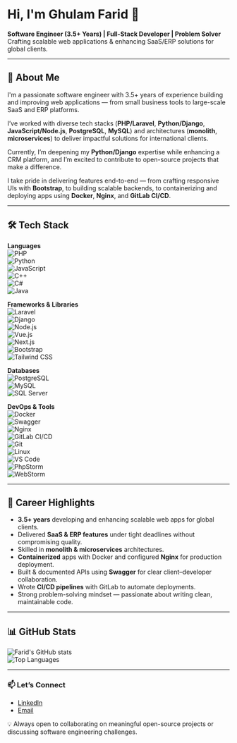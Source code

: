 # Hi, I'm Ghulam Farid 👋  
**Software Engineer (3.5+ Years) | Full-Stack Developer | Problem Solver**  
Crafting scalable web applications & enhancing SaaS/ERP solutions for global clients.

---

## 🚀 About Me  
I'm a passionate software engineer with 3.5+ years of experience building and improving web applications — from small business tools to large-scale SaaS and ERP platforms.  

I’ve worked with diverse tech stacks (**PHP/Laravel**, **Python/Django**, **JavaScript/Node.js**, **PostgreSQL**, **MySQL**) and architectures (**monolith**, **microservices**) to deliver impactful solutions for international clients.  

Currently, I’m deepening my **Python/Django** expertise while enhancing a CRM platform, and I’m excited to contribute to open-source projects that make a difference.  

I take pride in delivering features end-to-end — from crafting responsive UIs with **Bootstrap**, to building scalable backends, to containerizing and deploying apps using **Docker**, **Nginx**, and **GitLab CI/CD**.

---

## 🛠️ Tech Stack

**Languages**  
![PHP](https://img.shields.io/badge/PHP-777BB4?logo=php&logoColor=white)  
![Python](https://img.shields.io/badge/Python-3776AB?logo=python&logoColor=white)  
![JavaScript](https://img.shields.io/badge/JavaScript-F7DF1E?logo=javascript&logoColor=black)  
![C++](https://img.shields.io/badge/C++-00599C?logo=cplusplus&logoColor=white)  
![C#](https://img.shields.io/badge/C%23-239120?logo=c-sharp&logoColor=white)  
![Java](https://img.shields.io/badge/Java-007396?logo=java&logoColor=white)  

**Frameworks & Libraries**  
![Laravel](https://img.shields.io/badge/Laravel-FF2D20?logo=laravel&logoColor=white)  
![Django](https://img.shields.io/badge/Django-092E20?logo=django&logoColor=white)  
![Node.js](https://img.shields.io/badge/Node.js-339933?logo=node.js&logoColor=white)  
![Vue.js](https://img.shields.io/badge/Vue.js-4FC08D?logo=vue.js&logoColor=white)  
![Next.js](https://img.shields.io/badge/Next.js-000000?logo=nextdotjs&logoColor=white)  
![Bootstrap](https://img.shields.io/badge/Bootstrap-7952B3?logo=bootstrap&logoColor=white)  
![Tailwind CSS](https://img.shields.io/badge/Tailwind_CSS-38B2AC?logo=tailwind-css&logoColor=white)  

**Databases**  
![PostgreSQL](https://img.shields.io/badge/PostgreSQL-4169E1?logo=postgresql&logoColor=white)  
![MySQL](https://img.shields.io/badge/MySQL-4479A1?logo=mysql&logoColor=white)  
![SQL Server](https://img.shields.io/badge/SQL%20Server-CC2927?logo=microsoftsqlserver&logoColor=white)  

**DevOps & Tools**  
![Docker](https://img.shields.io/badge/Docker-2496ED?logo=docker&logoColor=white)  
![Swagger](https://img.shields.io/badge/Swagger-85EA2D?logo=swagger&logoColor=black)  
![Nginx](https://img.shields.io/badge/Nginx-009639?logo=nginx&logoColor=white)  
![GitLab CI/CD](https://img.shields.io/badge/GitLab_CI%2FCD-FC6D26?logo=gitlab&logoColor=white)  
![Git](https://img.shields.io/badge/Git-F05032?logo=git&logoColor=white)  
![Linux](https://img.shields.io/badge/Linux-FCC624?logo=linux&logoColor=black)  
![VS Code](https://img.shields.io/badge/VS%20Code-007ACC?logo=visualstudiocode&logoColor=white)  
![PhpStorm](https://img.shields.io/badge/PhpStorm-000000?logo=phpstorm&logoColor=white)  
![WebStorm](https://img.shields.io/badge/WebStorm-000000?logo=webstorm&logoColor=white)  

---

## 📌 Career Highlights  
- **3.5+ years** developing and enhancing scalable web apps for global clients.  
- Delivered **SaaS & ERP features** under tight deadlines without compromising quality.  
- Skilled in **monolith & microservices** architectures.  
- **Containerized** apps with Docker and configured **Nginx** for production deployment.  
- Built & documented APIs using **Swagger** for clear client–developer collaboration.  
- Wrote **CI/CD pipelines** with GitLab to automate deployments.  
- Strong problem-solving mindset — passionate about writing clean, maintainable code.  

---

## 📊 GitHub Stats  
![Farid's GitHub stats](https://github-readme-stats.vercel.app/api?username=ghulam-farid&show_icons=true&theme=radical)  
![Top Languages](https://github-readme-stats.vercel.app/api/top-langs/?username=ghulam-farid&layout=compact&theme=radical)  

---

### 📫 Let’s Connect
- [LinkedIn](https://www.linkedin.com/in/ghulam-farid)  
- [Email](mailto:ghulamfarid.se@gmail.com)  

💡 Always open to collaborating on meaningful open-source projects or discussing software engineering challenges.


<!-- # Hi there, I'm Ghulam Farid 👋

## Software Engineer | Problem Solver

Welcome to my GitHub profile! I'm a passionate software engineer with over 2 years of hands-on experience in crafting digital solutions that bridge the gap between technology and real-world business challenges. My journey through the tech landscape has led me to work with a diverse set of tools, languages, and frameworks.

### 💻🛠️ Tech Stack and Tools

Here are the technologies I work with:

<table width="100%">
<tr>
    <td align='center' width="190">
        <img src="https://raw.githubusercontent.com/devicons/devicon/master/icons/cplusplus/cplusplus-original.svg" alt="C++" width="80" height="80" />
        <br>C++
    </td>
    <td align='center' width="190">
        <img src="https://raw.githubusercontent.com/devicons/devicon/master/icons/java/java-original.svg" alt="Java" width="80" height="80" />
        <br>Java
    </td>
    <td align='center' width="190">
        <img src="https://raw.githubusercontent.com/devicons/devicon/master/icons/csharp/csharp-original.svg" alt="C#" width="80" height="80" />
        <br>C#
    </td>
    <td align='center' width="190">
        <img src="https://raw.githubusercontent.com/devicons/devicon/master/icons/php/php-original.svg" alt="PHP" width="80" height="80" />
        <br>PHP
    </td>
</tr>
<tr>
    <td align='center' width="190">
        <img src="https://raw.githubusercontent.com/devicons/devicon/master/icons/html5/html5-original.svg" alt="HTML5" width="80" height="80" />
        <br>HTML5
    </td>
    <td align='center' width="190">
        <img src="https://raw.githubusercontent.com/devicons/devicon/master/icons/css3/css3-original.svg" alt="CSS3" width="80" height="80" />
        <br>CSS3
    </td>
    <td align='center' width="190">
        <img src="https://raw.githubusercontent.com/devicons/devicon/master/icons/javascript/javascript-original.svg" alt="JavaScript" width="80" height="80" />
        <br>JavaScript
    </td>
    <td align='center' width="190">
        <img src="https://raw.githubusercontent.com/devicons/devicon/master/icons/jquery/jquery-original.svg" alt="jQuery" width="80" height="80" />
        <br>jQuery
    </td>
</tr>
<tr>
    <td align='center' width="190">
        <img src="https://raw.githubusercontent.com/devicons/devicon/master/icons/bootstrap/bootstrap-plain.svg" alt="Bootstrap" width="80" height="80" />
        <br>Bootstrap
    </td>
    <td align='center' width="190">
        <img src="https://raw.githubusercontent.com/devicons/devicon/master/icons/tailwindcss/tailwindcss-original.svg" alt="Tailwind CSS" width="80" height="80" />
        <br>Tailwind CSS
    </td>
    <td align='center' width="190">
        <img src="https://raw.githubusercontent.com/devicons/devicon/master/icons/nextjs/nextjs-original.svg" alt="Next.js" width="80" height="80" />
        <br>Next.js
    </td>
    <td align='center' width="190">
        <img src="https://raw.githubusercontent.com/devicons/devicon/master/icons/vuejs/vuejs-original.svg" alt="Vue.js" width="80" height="80" />
        <br>Vue.js
    </td>
</tr>
<tr>
    <td align='center' width="190">
        <img src="https://raw.githubusercontent.com/devicons/devicon/master/icons/mysql/mysql-original.svg" alt="MySQL" width="80" height="80" />
        <br>MySQL
    </td>
    <td align='center' width="190">
        <img src="https://raw.githubusercontent.com/devicons/devicon/master/icons/microsoftsqlserver/microsoftsqlserver-plain.svg" alt="SQL Server" width="80" height="80" />
        <br>SQL Server
    </td>
    <td align='center' width="190">
        <img src="https://raw.githubusercontent.com/devicons/devicon/master/icons/laravel/laravel-original-wordmark.svg" alt="Laravel" width="80" height="80" />
        <br>Laravel
    </td>
    <td align='center' width="190">
        <img src="https://raw.githubusercontent.com/devicons/devicon/master/icons/git/git-original.svg" alt="Git" width="80" height="80" />
        <br>Git
    </td>
</tr>
<tr>
    <td align='center' width="190">
        <img src="https://raw.githubusercontent.com/devicons/devicon/master/icons/vscode/vscode-original.svg" alt="VS Code" width="80" height="80" />
        <br>VS Code
    </td>
    <td align='center' width="190">
        <img src="https://raw.githubusercontent.com/devicons/devicon/master/icons/apache/apache-original.svg" alt="Apache" width="80" height="80" />
        <br>Apache
    </td>
    <td align='center' width="190">
        <img src="https://www.svgrepo.com/show/354184/phpstorm.svg" alt="PhpStorm" width="80" height="80" />
        <br>PhpStorm
    </td>
    <td align='center' width="190">
        <img src="https://raw.githubusercontent.com/devicons/devicon/master/icons/linux/linux-original.svg" alt="Linux" width="80" height="80" />
        <br>Linux
    </td>
</tr>
</table>

### 🌟 What I Bring to the Table

- 🚀 Experience: Over 2 years of dedicated software development experience, enabling me to architect robust solutions.
- 🎯 Problem-Solving: I'm enthusiastic about diving into complex challenges and finding innovative solutions that drive business success.
- 📚 Continuous Learning: My passion for technology extends beyond my current skillset. I'm constantly exploring new tools and languages to stay at the forefront of tech trends.
- 💡 Tech-Driven Mindset: I firmly believe that technology has the power to transform businesses and solve real-world problems. My work reflects this mindset.

### 🔗 Connect with Me
Let's connect and explore the fascinating world of technology together! Feel free to reach out through the following channels:

[LinkedIn](https://www.linkedin.com/in/ghulam-farid)

Looking forward to collaborating, learning, and contributing to the open-source community. Let's create tech solutions that stand out and make a difference! -->

<!--
**ghulam-farid/ghulam-farid** is a ✨ _special_ ✨ repository because its `README.md` (this file) appears on your GitHub profile.

Here are some ideas to get you started:

- 🔭 I’m currently working on ...
- 🌱 I’m currently learning ...
- 👯 I’m looking to collaborate on ...
- 🤔 I’m looking for help with ...
- 💬 Ask me about ...
- 📫 How to reach me: ...
- 😄 Pronouns: ...
- ⚡ Fun fact: ...
-->
